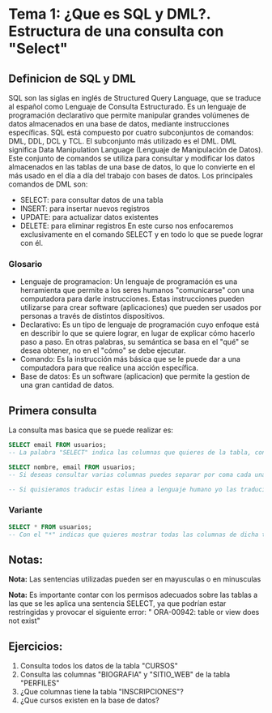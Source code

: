 # Tema 1: ¿Que es SQL y DML?. Estructura de una consulta con "Select"
## Definicion de SQL y DML
SQL son las siglas en inglés de Structured Query Language, que se traduce al español como Lenguaje de Consulta Estructurado. Es un lenguaje de programación declarativo que permite manipular grandes volúmenes de datos almacenados en una base de datos, mediante instrucciones específicas.
SQL está compuesto por cuatro subconjuntos de comandos: DML, DDL, DCL y TCL. El subconjunto más utilizado es el DML.
DML significa Data Manipulation Language (Lenguaje de Manipulación de Datos). Este conjunto de comandos se utiliza para consultar y modificar los datos almacenados en las tablas de una base de datos, lo que lo convierte en el más usado en el día a día del trabajo con bases de datos.
Los principales comandos de DML son:
- SELECT: para consultar datos de una tabla
- INSERT: para insertar nuevos registros
- UPDATE: para actualizar datos existentes
- DELETE: para eliminar registros
En este curso nos enfocaremos exclusivamente en el comando SELECT y en todo lo que se puede lograr con él.

### Glosario
- Lenguaje de programacion: Un lenguaje de programación es una herramienta que permite a los seres humanos "comunicarse" con una computadora para darle instrucciones. Estas instrucciones pueden utilizarse para crear software (aplicaciones) que pueden ser usados por personas a través de distintos dispositivos.
- Declarativo: Es un tipo de lenguaje de programación cuyo enfoque está en describir lo que se quiere lograr, en lugar de explicar cómo hacerlo paso a paso. En otras palabras, su semántica se basa en el "qué" se desea obtener, no en el "cómo" se debe ejecutar.
- Comando: Es la instrucción más básica que se le puede dar a una computadora para que realice una acción específica.
- Base de datos: Es un software (aplicacion) que permite la gestion de una gran cantidad de datos.

## Primera consulta
La consulta mas basica que se puede realizar es:
```sql
SELECT email FROM usuarios;
-- La palabra "SELECT" indica las columnas que quieres de la tabla, con el "FROM" indicas que tabla de la base de datos quieres y con el ";" indicas que hasta ahi acaba la instruccion.

SELECT nombre, email FROM usuarios;
-- Si deseas consultar varias columnas puedes separar por coma cada una de las columnas que quieras.

-- Si quisieramos traducir estas linea a lenguaje humano yo las traduciria asi "Selecciona la columna email desde la tabla usuarios"
```

### Variante
```sql
SELECT * FROM usuarios;
-- Con el "*" indicas que quieres mostrar todas las columnas de dicha tabla, en este caso "usuarios"
```

## Notas:
**Nota:** Las sentencias utilizadas pueden ser en mayusculas o en minusculas

**Nota:** Es importante contar con los permisos adecuados sobre las tablas a las que se les aplica una sentencia SELECT, ya que podrían estar restringidas y provocar el siguiente error: "
ORA-00942: table or view does not exist"

## Ejercicios:
1. Consulta todos los datos de la tabla "CURSOS"
2. Consulta las columnas "BIOGRAFIA" y "SITIO_WEB" de la tabla "PERFILES"
3. ¿Que columnas tiene la tabla "INSCRIPCIONES"?
4. ¿Que cursos existen en la base de datos?